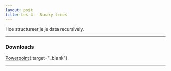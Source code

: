 ```yaml
---
layout: post
title: Les 4 - Binary trees
---
```


Hoe structureer je je data recursively.

***

### Downloads

[Powerpoint](https://drive.google.com/file/d/1-ZtS9Y426FNAcuzDogTJ36nI3D7dauFg/view?usp=sharing){:target="_blank"}

***